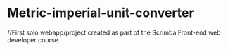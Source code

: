 # Metric-imperial-unit-converter

//First solo webapp/project created as part of the Scrimba Front-end web developer course. 
